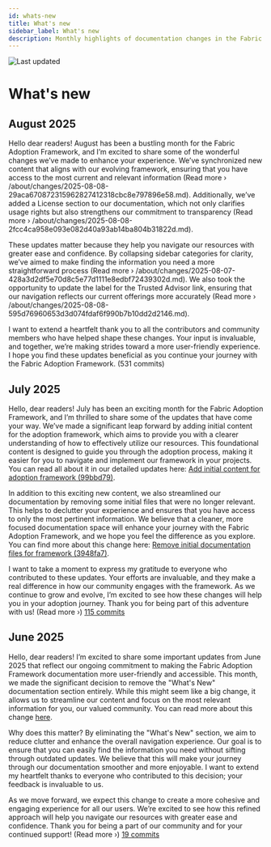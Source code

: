 ```yaml
---
id: whats-new
title: What's new
sidebar_label: What's new
description: Monthly highlights of documentation changes in the Fabric Adoption Framework.
---
```


![Last updated](https://img.shields.io/badge/last%20updated-"2025--08--08-brightgreen)

# What's new

## August 2025

Hello dear readers! August has been a bustling month for the Fabric Adoption Framework, and I’m excited to share some of the wonderful changes we’ve made to enhance your experience. We’ve synchronized new content that aligns with our evolving framework, ensuring that you have access to the most current and relevant information (Read more › /about/changes/2025-08-08-29aca670872315962827412318cbc8e797896e58.md). Additionally, we’ve added a License section to our documentation, which not only clarifies usage rights but also strengthens our commitment to transparency (Read more › /about/changes/2025-08-08-2fcc4ca958e093e082d40a93ab14ba804b31822d.md). 

These updates matter because they help you navigate our resources with greater ease and confidence. By collapsing sidebar categories for clarity, we’ve aimed to make finding the information you need a more straightforward process (Read more › /about/changes/2025-08-07-428a3d2df5e70d8c5e77d1111e8edbf72439302d.md). We also took the opportunity to update the label for the Trusted Advisor link, ensuring that our navigation reflects our current offerings more accurately (Read more › /about/changes/2025-08-08-595d76960653d3d074fdaf6f990b7b10dd2d2146.md). 

I want to extend a heartfelt thank you to all the contributors and community members who have helped shape these changes. Your input is invaluable, and together, we’re making strides toward a more user-friendly experience. I hope you find these updates beneficial as you continue your journey with the Fabric Adoption Framework. (531 commits)

## July 2025

Hello, dear readers! July has been an exciting month for the Fabric Adoption Framework, and I’m thrilled to share some of the updates that have come your way. We’ve made a significant leap forward by adding initial content for the adoption framework, which aims to provide you with a clearer understanding of how to effectively utilize our resources. This foundational content is designed to guide you through the adoption process, making it easier for you to navigate and implement our framework in your projects. You can read all about it in our detailed updates here: [Add initial content for adoption framework (99bbd79)](https://fabricadoptionframework.com/about/changes/2025-07-20-99bbd7955c423e1670f1e1e9f3b50a9a79f6860f.md).

In addition to this exciting new content, we also streamlined our documentation by removing some initial files that were no longer relevant. This helps to declutter your experience and ensures that you have access to only the most pertinent information. We believe that a cleaner, more focused documentation space will enhance your journey with the Fabric Adoption Framework, and we hope you feel the difference as you explore. You can find more about this change here: [Remove initial documentation files for framework (3948fa7)](https://fabricadoptionframework.com/about/changes/2025-07-20-3948fa7bc9ab671af8690e6527e831adebbec1dc.md).

I want to take a moment to express my gratitude to everyone who contributed to these updates. Your efforts are invaluable, and they make a real difference in how our community engages with the framework. As we continue to grow and evolve, I’m excited to see how these changes will help you in your adoption journey. Thank you for being part of this adventure with us! (Read more ›) [115 commits](https://github.com/TheTrustedAdvisor/FabricAdoptionFramework/commits/main?since=2025-07-01&until=2025-07-31)

## June 2025

Hello, dear readers! I’m excited to share some important updates from June 2025 that reflect our ongoing commitment to making the Fabric Adoption Framework documentation more user-friendly and accessible. This month, we made the significant decision to remove the "What's New" documentation section entirely. While this might seem like a big change, it allows us to streamline our content and focus on the most relevant information for you, our valued community. You can read more about this change [here](https://fabricadoptionframework.com/about/changes/2025-06-03-5a7d4f72ccbbd73c700b77c1b485216d1e29c0ea.md).

Why does this matter? By eliminating the "What's New" section, we aim to reduce clutter and enhance the overall navigation experience. Our goal is to ensure that you can easily find the information you need without sifting through outdated updates. We believe that this will make your journey through our documentation smoother and more enjoyable. I want to extend my heartfelt thanks to everyone who contributed to this decision; your feedback is invaluable to us.

As we move forward, we expect this change to create a more cohesive and engaging experience for all our users. We’re excited to see how this refined approach will help you navigate our resources with greater ease and confidence. Thank you for being a part of our community and for your continued support! (Read more ›) [19 commits](https://github.com/TheTrustedAdvisor/FabricAdoptionFramework/commits/main?since=2025-06-01&until=2025-06-30)
